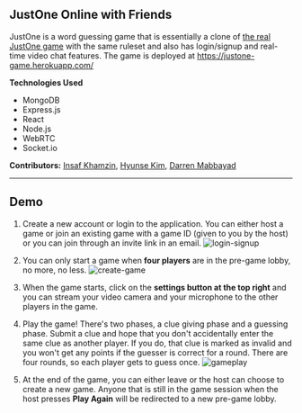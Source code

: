 ## JustOne Online with Friends

JustOne is a word guessing game that is essentially a clone of [the real JustOne game](https://justone-the-game.com/index.php?lang=en) with the same ruleset and also has login/signup and real-time video chat features. The game is deployed at https://justone-game.herokuapp.com/

**Technologies Used**
- MongoDB
- Express.js
- React
- Node.js
- WebRTC
- Socket.io

**Contributors:** [Insaf Khamzin](https://github.com/InsafKhamzin), [Hyunse Kim](https://github.com/Hyunse), [Darren Mabbayad](https://github.com/darrenMabbayad)

---

## Demo
1. Create a new account or login to the application. You can either host a game or join an existing game with a game ID (given to you by the host) or you can join through an invite link in an email. 
![login-signup](https://github.com/hatchways/team-coconut/tree/dev/client/public/gifs/login-signup.gif)

2. You can only start a game when **four players** are in the pre-game lobby, no more, no less. 
![create-game](https://github.com/hatchways/team-coconut/tree/dev/client/public/gifs/create-game.gif)

3. When the game starts, click on the **settings button at the top right** and you can stream your video camera and your microphone to the other players in the game.

4. Play the game! There's two phases, a clue giving phase and a guessing phase. Submit a clue and hope that you don't accidentally enter the same clue as another player. If you do, that clue is marked as invalid and you won't get any points if the guesser is correct for a round. There are four rounds, so each player gets to guess once. 
![gameplay](https://github.com/hatchways/team-coconut/tree/dev/client/public/gifs/gameplay.gif)

5. At the end of the game, you can either leave or the host can choose to create a new game. Anyone that is still in the game session when the host presses **Play Again** will be redirected to a new pre-game lobby.
